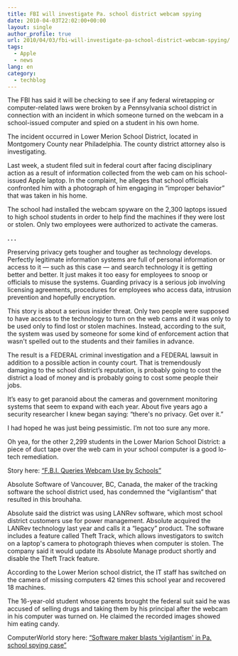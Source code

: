 ```yaml
---
title: FBI will investigate Pa. school district webcam spying
date: 2010-04-03T22:02:00+00:00
layout: single
author_profile: true
url: 2010/04/03/fbi-will-investigate-pa-school-district-webcam-spying/
tags:
  - Apple
  - news
lang: en
category: 
  - techblog
---
```

The FBI has said it will be checking to see if any federal wiretapping or computer-related laws were broken by a Pennsylvania school district in connection with an incident in which someone turned on the webcam in a school-issued computer and spied on a student in his own home.

The incident occurred in Lower Merion School District, located in Montgomery County near Philadelphia. The county district attorney also is investigating.

Last week, a student filed suit in federal court after facing disciplinary action as a result of information collected from the web cam on his school-issued Apple laptop. In the complaint, he alleges that school officials confronted him with a photograph of him engaging in “improper behavior” that was taken in his home.

The school had installed the webcam spyware on the 2,300 laptops issued to high school students in order to help find the machines if they were lost or stolen. Only two employees were authorized to activate the cameras.

**. . .**

Preserving privacy gets tougher and tougher as technology develops. Perfectly legitimate information systems are full of personal information or access to it — such as this case — and search technology it is getting better and better. It just makes it too easy for employees to snoop or officials to misuse the systems. Guarding privacy is a serious job involving licensing agreements, procedures for employees who access data, intrusion prevention and hopefully encryption.

This story is about a serious insider threat. Only two people were supposed to have access to the technology to turn on the web cams and it was only to be used only to find lost or stolen machines. Instead, according to the suit, the system was used by someone for some kind of enforcement action that wasn't spelled out to the students and their families in advance.

The result is a FEDERAL criminal investigation and a FEDERAL lawsuit in addition to a possible action in county court. That is tremendously damaging to the school district’s reputation, is probably going to cost the district a load of money and is probably going to cost some people their jobs.

It’s easy to get paranoid about the cameras and government monitoring systems that seem to expand with each year. About five years ago a security researcher I knew began saying: “there's no privacy. Get over it.”

I had hoped he was just being pessimistic. I’m not too sure any more.

Oh yea, for the other 2,299 students in the Lower Marion School District: a piece of duct tape over the web cam in your school computer is a good lo-tech remediation.

Story here: [“F.B.I. Queries Webcam Use by Schools”](http://www.nytimes.com/2010/02/21/us/21spy.html?hpw)

Absolute Software of Vancouver, BC, Canada, the maker of the tracking software the school district used, has condemned the “vigilantism” that resulted in this brouhaha.

Absolute said the district was using LANRev software, which most school district customers use for power management. Absolute acquired the LANRev technology last year and calls it a “legacy” product. The software includes a feature called Theft Track, which allows investigators to switch on a laptop's camera to photograph thieves when computer is stolen. The company said it would update its Absolute Manage product shortly and disable the Theft Track feature.

According to the Lower Merion school district, the IT staff has switched on the camera of missing computers 42 times this school year and recovered 18 machines.

The 16-year-old student whose parents brought the federal suit said he was accused of selling drugs and taking them by his principal after the webcam in his computer was turned on. He claimed the recorded images showed him eating candy.

ComputerWorld story here: [“Software maker blasts ‘vigilantism' in Pa. school spying case”](http://www.computerworld.com/s/article/9160278/Software_maker_blasts_vigilantism_in_Pa._school_spying_case?taxonomyId=84&pageNumber=1)
